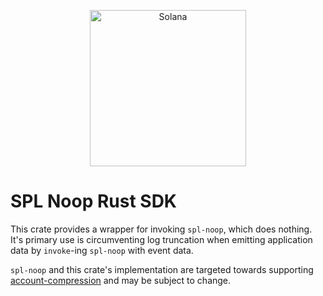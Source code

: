 <p align="center">
  <a href="https://solana.com">
    <img alt="Solana" src="https://i.imgur.com/IKyzQ6T.png" width="250" />
  </a>
</p>

# SPL Noop Rust SDK

This crate provides a wrapper for invoking `spl-noop`, which does nothing. 
It's primary use is circumventing log truncation when emitting application data by `invoke`-ing `spl-noop` with event data.

`spl-noop` and this crate's implementation are targeted towards supporting [account-compression](https://github.com/solana-labs/solana-program-library/tree/master/account-compression) and may be subject to change.
